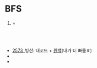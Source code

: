 # BFS
1. ⭐

<br><br>

- [2573](https://www.acmicpc.net/problem/2573)_빙산: 내코드 + [원백](https://www.acmicpc.net/submit/2573/98309571)(내가 더 빠름ㅎ)
- 
- 
